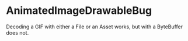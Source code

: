 # AnimatedImageDrawableBug

Decoding a GIF with either a File or an Asset works, but with a ByteBuffer does not.
